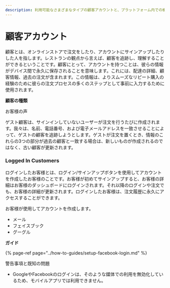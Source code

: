 ```yaml
---
description: 利用可能なさまざまなタイプの顧客アカウントと、プラットフォーム内での機能について学ぶことができます。
---
```


# 顧客アカウント

顧客とは、オンラインストアで注文をしたり、アカウントにサインアップしたりした人を指します。レストランの観点から言えば、顧客を追跡し、理解することができるということです。顧客にとって、アカウントを持つことは、彼らの情報がデバイス間で永久に保存されることを意味します。これには、配達の詳細、顧客情報、過去の注文が含まれます。この情報は、よりスムーズなリピート購入の経験のために彼らの注文プロセスの多くのステップとして事前に入力するために使用されます。

**顧客の種類**

お客様の声

ゲスト顧客は、サインインしていないユーザーが注文を行うたびに作成されます。我々は、名前、電話番号、および電子メールアドレスを一致させることによって、ゲストの顧客を追跡しようとします。ゲストが注文を置くとき、情報のこれらの3つの部分が過去の顧客と一致する場合は、新しいものが作成されるのではなく、古い顧客が更新されます。

### Logged In Customers

ログインしたお客様とは、ログイン/サインアップボタンを使用してアカウントを作成したお客様のことです。お客様が初めてサインアップすると、お客様の詳細はお客様のダッシュボードにログインされます。それ以降のログインや注文でも、お客様の詳細が更新されます。ログインしたお客様は、注文履歴に永久にアクセスすることができます。

お客様が使用してアカウントを作成します。

* メール 
* フェイスブック 
* グーグル

**ガイド**

{% page-ref page="../how-to-guides/setup-facebook-login.md" %}

警告事項と既知の問題

* GoogleやFacebookのログインは、そのような媒体での利用を無効化しているため、モバイルアプリでは利用できません。

